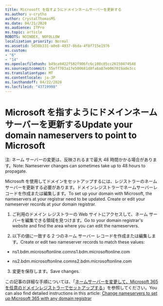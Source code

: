 ```yaml
---
title: Microsoft を指すようにドメインネームサーバーを更新する
ms.author: v-crytho
author: CrystalThomasMS
ms.date: 04/21/2020
ms.audience: ITPro
ms.topic: article
ROBOTS: NOINDEX, NOFOLLOW
localization_priority: Normal
ms.assetid: 5d38b331-a0e8-4937-8bda-4f8f715e1976
ms.custom:
- "6"
- "14"
ms.openlocfilehash: b49ca9422f582f906fc6c108c85cc26150474548
ms.sourcegitcommit: 55eff703a17e500681d8fa6a87eb067019ade3cc
ms.translationtype: MT
ms.contentlocale: ja-JP
ms.lasthandoff: 04/22/2020
ms.locfileid: "43719998"
---
```

# <a name="update-your-domain-nameservers-to-point-to-microsoft"></a><span data-ttu-id="ca8d4-102">Microsoft を指すようにドメインネームサーバーを更新する</span><span class="sxs-lookup"><span data-stu-id="ca8d4-102">Update your domain nameservers to point to Microsoft</span></span>

<span data-ttu-id="ca8d4-103">注: ネーム サーバーの変更は、反映されるまで最大 48 時間かかる場合があります。</span><span class="sxs-lookup"><span data-stu-id="ca8d4-103">Note: Nameserver changes can sometimes take up to 48 hours to propagate.</span></span>
  
<span data-ttu-id="ca8d4-p101">Microsoft を使用してドメインをセットアップするには、レジストラーのネームサーバーを更新する必要があります。ドメインレジストラーでネームサーバーレコードを作成または編集します。</span><span class="sxs-lookup"><span data-stu-id="ca8d4-p101">To set up your domain with Microsoft, the nameservers at your registrar need to be updated. Create or edit your nameserver records at your domain registrar.</span></span>
  
1. <span data-ttu-id="ca8d4-106">ご利用のドメイン レジストラーの Web サイトにアクセスして、ネーム サーバーを編集できる領域を見つけます。</span><span class="sxs-lookup"><span data-stu-id="ca8d4-106">Go to your domain registrar's website and find the area where you can edit the nameservers.</span></span>

2. <span data-ttu-id="ca8d4-107">以下の値に一致する 2 つのネーム サーバー レコードを作成または編集します。</span><span class="sxs-lookup"><span data-stu-id="ca8d4-107">Create or edit two nameserver records to match these values:</span></span>

  - <span data-ttu-id="ca8d4-108">ns1.bdm.microsoftonline.com</span><span class="sxs-lookup"><span data-stu-id="ca8d4-108">ns1.bdm.microsoftonline.com</span></span>

  - <span data-ttu-id="ca8d4-109">ns2.bdm.microsoftonline.com</span><span class="sxs-lookup"><span data-stu-id="ca8d4-109">ns2.bdm.microsoftonline.com</span></span>

3. <span data-ttu-id="ca8d4-110">変更を保存します。</span><span class="sxs-lookup"><span data-stu-id="ca8d4-110">Save changes.</span></span>

<span data-ttu-id="ca8d4-111">この記事の詳細な手順については、「[ネームサーバーを変更して、Microsoft 365 を任意のドメインレジストラーでセットアップする](https://docs.microsoft.com/office365/admin/get-help-with-domains/change-nameservers-at-any-domain-registrar)」を参照してください。</span><span class="sxs-lookup"><span data-stu-id="ca8d4-111">You can also find detailed instructions in this article: [Change nameservers to set up Microsoft 365 with any domain registrar](https://docs.microsoft.com/office365/admin/get-help-with-domains/change-nameservers-at-any-domain-registrar)</span></span>
  